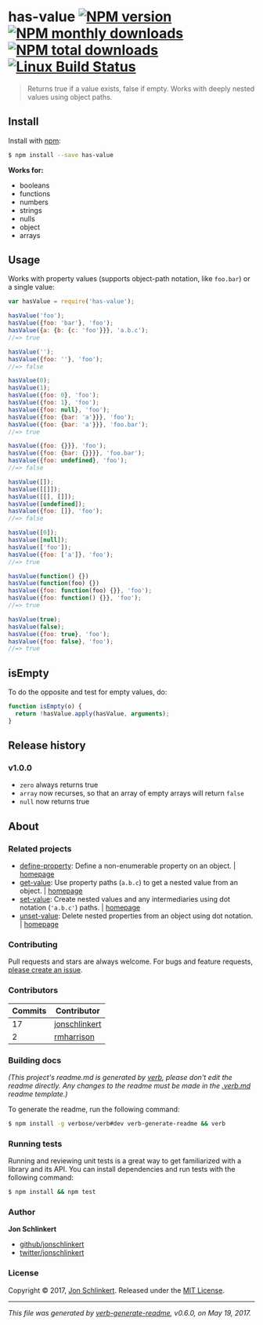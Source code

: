 # has-value [![NPM version](https://img.shields.io/npm/v/has-value.svg?style=flat)](https://www.npmjs.com/package/has-value) [![NPM monthly downloads](https://img.shields.io/npm/dm/has-value.svg?style=flat)](https://npmjs.org/package/has-value) [![NPM total downloads](https://img.shields.io/npm/dt/has-value.svg?style=flat)](https://npmjs.org/package/has-value) [![Linux Build Status](https://img.shields.io/travis/jonschlinkert/has-value.svg?style=flat&label=Travis)](https://travis-ci.org/jonschlinkert/has-value)

> Returns true if a value exists, false if empty. Works with deeply nested values using object paths.

## Install

Install with [npm](https://www.npmjs.com/):

```sh
$ npm install --save has-value
```

**Works for:**

* booleans
* functions
* numbers
* strings
* nulls
* object
* arrays

## Usage

Works with property values (supports object-path notation, like `foo.bar`) or a single value:

```js
var hasValue = require('has-value');

hasValue('foo');
hasValue({foo: 'bar'}, 'foo');
hasValue({a: {b: {c: 'foo'}}}, 'a.b.c');
//=> true

hasValue('');
hasValue({foo: ''}, 'foo');
//=> false

hasValue(0);
hasValue(1);
hasValue({foo: 0}, 'foo');
hasValue({foo: 1}, 'foo');
hasValue({foo: null}, 'foo');
hasValue({foo: {bar: 'a'}}}, 'foo');
hasValue({foo: {bar: 'a'}}}, 'foo.bar');
//=> true

hasValue({foo: {}}}, 'foo');
hasValue({foo: {bar: {}}}}, 'foo.bar');
hasValue({foo: undefined}, 'foo');
//=> false

hasValue([]);
hasValue([[]]);
hasValue([[], []]);
hasValue([undefined]);
hasValue({foo: []}, 'foo');
//=> false

hasValue([0]);
hasValue([null]);
hasValue(['foo']);
hasValue({foo: ['a']}, 'foo');
//=> true

hasValue(function() {})
hasValue(function(foo) {})
hasValue({foo: function(foo) {}}, 'foo'); 
hasValue({foo: function() {}}, 'foo');
//=> true

hasValue(true);
hasValue(false);
hasValue({foo: true}, 'foo');
hasValue({foo: false}, 'foo');
//=> true
```

## isEmpty

To do the opposite and test for empty values, do:

```js
function isEmpty(o) {
  return !hasValue.apply(hasValue, arguments);
}
```

## Release history

### v1.0.0

* `zero` always returns true
* `array` now recurses, so that an array of empty arrays will return `false`
* `null` now returns true

## About

### Related projects

* [define-property](https://www.npmjs.com/package/define-property): Define a non-enumerable property on an object. | [homepage](https://github.com/jonschlinkert/define-property "Define a non-enumerable property on an object.")
* [get-value](https://www.npmjs.com/package/get-value): Use property paths (`a.b.c`) to get a nested value from an object. | [homepage](https://github.com/jonschlinkert/get-value "Use property paths (`a.b.c`) to get a nested value from an object.")
* [set-value](https://www.npmjs.com/package/set-value): Create nested values and any intermediaries using dot notation (`'a.b.c'`) paths. | [homepage](https://github.com/jonschlinkert/set-value "Create nested values and any intermediaries using dot notation (`'a.b.c'`) paths.")
* [unset-value](https://www.npmjs.com/package/unset-value): Delete nested properties from an object using dot notation. | [homepage](https://github.com/jonschlinkert/unset-value "Delete nested properties from an object using dot notation.")

### Contributing

Pull requests and stars are always welcome. For bugs and feature requests, [please create an issue](../../issues/new).

### Contributors

| **Commits** | **Contributor** | 
| --- | --- |
| 17 | [jonschlinkert](https://github.com/jonschlinkert) |
| 2 | [rmharrison](https://github.com/rmharrison) |

### Building docs

_(This project's readme.md is generated by [verb](https://github.com/verbose/verb-generate-readme), please don't edit the readme directly. Any changes to the readme must be made in the [.verb.md](.verb.md) readme template.)_

To generate the readme, run the following command:

```sh
$ npm install -g verbose/verb#dev verb-generate-readme && verb
```

### Running tests

Running and reviewing unit tests is a great way to get familiarized with a library and its API. You can install dependencies and run tests with the following command:

```sh
$ npm install && npm test
```

### Author

**Jon Schlinkert**

* [github/jonschlinkert](https://github.com/jonschlinkert)
* [twitter/jonschlinkert](https://twitter.com/jonschlinkert)

### License

Copyright © 2017, [Jon Schlinkert](https://github.com/jonschlinkert).
Released under the [MIT License](LICENSE).

***

_This file was generated by [verb-generate-readme](https://github.com/verbose/verb-generate-readme), v0.6.0, on May 19, 2017._
